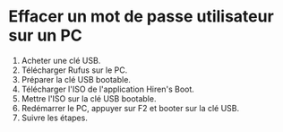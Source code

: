 # Effacer un mot de passe utilisateur sur un PC

1. Acheter une clé USB.
2. Télécharger Rufus sur le PC.
3. Préparer la clé USB bootable.
4. Télécharger l'ISO de l'application Hiren's Boot.
5. Mettre l'ISO sur la clé USB bootable.
6. Redémarrer le PC, appuyer sur F2 et booter sur la clé USB.
7. Suivre les étapes.